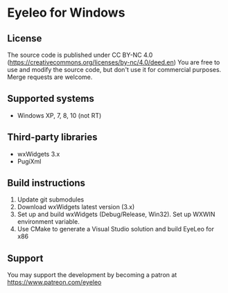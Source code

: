# Eyeleo for Windows

## License
The source code is published under CC BY-NC 4.0 (https://creativecommons.org/licenses/by-nc/4.0/deed.en)
You are free to use and modify the source code, but don't use it for commercial purposes.
Merge requests are welcome.

## Supported systems
* Windows XP, 7, 8, 10 (not RT)

## Third-party libraries
* wxWidgets 3.x
* PugiXml

## Build instructions
1) Update git submodules
2) Download wxWidgets latest version (3.x)
3) Set up and build wxWidgets (Debug/Release, Win32). Set up WXWIN environment variable.
4) Use CMake to generate a Visual Studio solution and build EyeLeo for x86

## Support
You may support the development by becoming a patron at https://www.patreon.com/eyeleo
